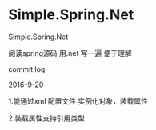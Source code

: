 # Simple.Spring.Net
Simple.Spring.Net

阅读spring源码 用.net 写一遍  便于理解

commit log

2016-9-20

1.能通过xml 配置文件 实例化对象，装载属性


2.装载属性支持引用类型  
